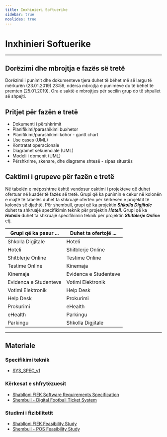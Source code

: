 ```yaml
---
title: Inxhinieri Softuerike
sidebar: true
noslides: true
---
```


# Inxhinieri Softuerike

---

## Dorëzimi dhe mbrojtja e fazës së tretë

Dorëzimi i punimit dhe dokumenteve tjera duhet të bëhet më së largu të mërkurën (23.01.2019) 23:59, ndërsa mbrojtja e punimeve do të bëhet të premten (25.01.2019). Ora e saktë e mbrojtjes për secilin grup do të shpallet së shpejti.

## Pritjet për fazën e tretë

- Dokumenti i përshkrimit
- Planifikimi/parashikimi buxhetor
- Planifikimi/parashikimi kohor - gantt chart
- Use cases (UML)
- Kontratat operacionale
- Diagramet sekuenciale (UML)
- Modeli i domenit (UML)
- Përshkrime, skenare, dhe diagrame shtesë - sipas situatës

## Caktimi i grupeve për fazën e tretë

Në tabelën e mëposhtme është vendosur caktimi i projekteve që duhet ofertuar në kuadër të fazës së tretë. Grupi që ka punimin e cekur në kolonën e majtë të tabelës duhet ta shkruajë ofertën për kërkesën e projektit të kolonës së djathtë. Për shembull, grupi që ka projektin ***Shkolla Digjitale*** duhet ta shkruajë specifikimin teknik për projektin ***Hoteli***. Grupi që ka ***Hotelin*** duhet ta shkruajë specifikimin teknik për projektin ***Shitblerje Online*** etj.

Grupi që ka pasur ...|Duhet ta ofertojë ...
-|-
Shkolla Digjitale|Hoteli
Hoteli|Shitblerje Online
Shitblerje Online|Testime Online
Testime Online|Kinemaja
Kinemaja|Evidenca e Studenteve
Evidenca e Studenteve|Votimi Elektronik
Votimi Elektronik|Help Desk
Help Desk|Prokurimi
Prokurimi|eHealth
eHealth|Parkingu
Parkingu|Shkolla Digjitale

---

## Materiale

### Specifikimi teknik

- [SYS_SPEC_v1](/lendet/inxhinieri-softuerike/materiale/SYS_SPEC_v1.doc)

### Kërkesat e shfrytëzuesit

- [Shablloni FIEK Software Requirements Specification](/lendet/inxhinieri-softuerike/materiale/FIEK_Software_Requirement_Specification.doc)
- [Shembull - Digital Football Ticket System](/lendet/inxhinieri-softuerike/materiale/IS_D2_GR_A3.docx)

### Studimi i fizibilitetit

- [Shablloni FIEK Feasibility Study](/lendet/inxhinieri-softuerike/materiale/FIEK_Feasibility_Study.doc)
- [Shembull - POS Feasibility Study](/lendet/inxhinieri-softuerike/materiale/POS_Feasibility_Study.doc)
